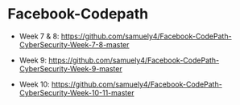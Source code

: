 # Facebook-Codepath

* Week 7 & 8: https://github.com/samuely4/Facebook-CodePath-CyberSecurity-Week-7-8-master

* Week 9: https://github.com/samuely4/Facebook-CodePath-CyberSecurity-Week-9-master

* Week 10: https://github.com/samuely4/Facebook-CodePath-CyberSecurity-Week-10-11-master

